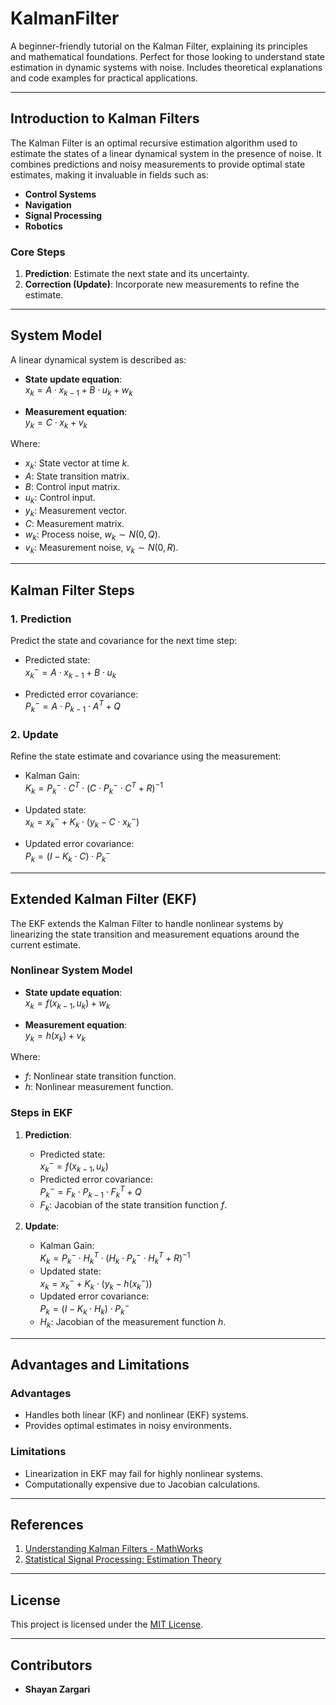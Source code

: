 # KalmanFilter

A beginner-friendly tutorial on the Kalman Filter, explaining its principles and mathematical foundations. Perfect for those looking to understand state estimation in dynamic systems with noise. Includes theoretical explanations and code examples for practical applications.

---

## Introduction to Kalman Filters

The Kalman Filter is an optimal recursive estimation algorithm used to estimate the states of a linear dynamical system in the presence of noise. It combines predictions and noisy measurements to provide optimal state estimates, making it invaluable in fields such as:

- **Control Systems**
- **Navigation**
- **Signal Processing**
- **Robotics**

### Core Steps

1. **Prediction**: Estimate the next state and its uncertainty.
2. **Correction (Update)**: Incorporate new measurements to refine the estimate.

---

## System Model

A linear dynamical system is described as:

- **State update equation**:  
  $x_k = A \cdot x_{k-1} + B \cdot u_k + w_k$

- **Measurement equation**:  
  $y_k = C \cdot x_k + v_k$

Where:
- $x_k$: State vector at time $k$.
- $A$: State transition matrix.
- $B$: Control input matrix.
- $u_k$: Control input.
- $y_k$: Measurement vector.
- $C$: Measurement matrix.
- $w_k$: Process noise, $w_k \sim N(0, Q)$.
- $v_k$: Measurement noise, $v_k \sim N(0, R)$.

---

## Kalman Filter Steps

### 1. Prediction

Predict the state and covariance for the next time step:

- Predicted state:  
  $x_k^- = A \cdot x_{k-1} + B \cdot u_k$

- Predicted error covariance:  
  $P_k^- = A \cdot P_{k-1} \cdot A^T + Q$

### 2. Update

Refine the state estimate and covariance using the measurement:

- Kalman Gain:  
  $K_k = P_k^- \cdot C^T \cdot (C \cdot P_k^- \cdot C^T + R)^{-1}$

- Updated state:  
  $x_k = x_k^- + K_k \cdot (y_k - C \cdot x_k^-)$

- Updated error covariance:  
  $P_k = (I - K_k \cdot C) \cdot P_k^-$

---

## Extended Kalman Filter (EKF)

The EKF extends the Kalman Filter to handle nonlinear systems by linearizing the state transition and measurement equations around the current estimate.

### Nonlinear System Model

- **State update equation**:  
  $x_k = f(x_{k-1}, u_k) + w_k$

- **Measurement equation**:  
  $y_k = h(x_k) + v_k$

Where:
- $f$: Nonlinear state transition function.
- $h$: Nonlinear measurement function.

### Steps in EKF

1. **Prediction**:
   - Predicted state:  
     $x_k^- = f(x_{k-1}, u_k)$
   - Predicted error covariance:  
     $P_k^- = F_k \cdot P_{k-1} \cdot F_k^T + Q$
   - $F_k$: Jacobian of the state transition function $f$.

2. **Update**:
   - Kalman Gain:  
     $K_k = P_k^- \cdot H_k^T \cdot (H_k \cdot P_k^- \cdot H_k^T + R)^{-1}$
   - Updated state:  
     $x_k = x_k^- + K_k \cdot (y_k - h(x_k^-))$
   - Updated error covariance:  
     $P_k = (I - K_k \cdot H_k) \cdot P_k^-$
   - $H_k$: Jacobian of the measurement function $h$.

---

## Advantages and Limitations

### Advantages
- Handles both linear (KF) and nonlinear (EKF) systems.
- Provides optimal estimates in noisy environments.

### Limitations
- Linearization in EKF may fail for highly nonlinear systems.
- Computationally expensive due to Jacobian calculations.

---

## References

1. [Understanding Kalman Filters - MathWorks](https://www.mathworks.com/videos/series/understanding-kalman-filters.html)
2. [Statistical Signal Processing: Estimation Theory](http://lib.ysu.am/disciplines_bk/0c6460162880d19be573a6df4c75db33.pdf)

---

## License

This project is licensed under the [MIT License](LICENSE).

---

## Contributors

- **Shayan Zargari**
